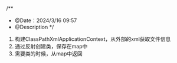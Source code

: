 /**
 * @Date：2024/3/16 09:57
 * @Description
 */
1. 构建ClassPathXmlApplicationContext，从外部的xml获取文件信息
2. 通过反射创建类，保存在map中
3. 需要类的时候，从map中返回